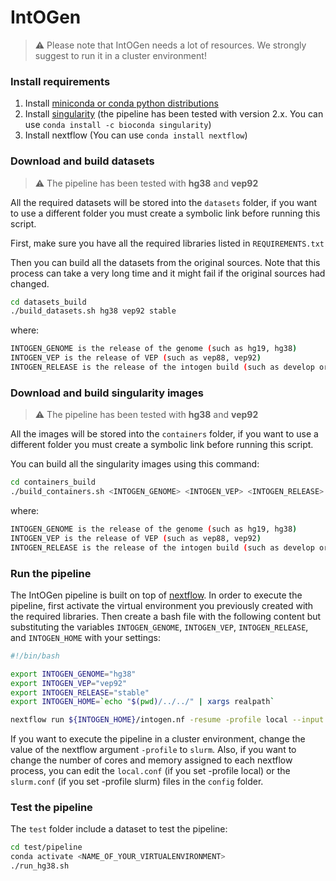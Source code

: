 # IntOGen #

> :warning: Please note that IntOGen needs a lot of resources. We strongly suggest to run it in a cluster environment!

### Install requirements

1. Install [miniconda or conda python distributions](https://docs.conda.io/projects/conda/en/latest/index.html)
2. Install [singularity](https://sylabs.io/singularity/) (the pipeline has been tested 
with version 2.x. You can use `conda install -c bioconda singularity`)
3. Install nextflow  (You can use `conda install nextflow`)

### Download and build datasets

> :warning: The pipeline has been tested with **hg38** and **vep92**

All the required datasets will be stored into the `datasets` folder, 
if you want to use a different folder you must create a symbolic link 
before running this script. 

First, make sure you have all the required libraries listed in `REQUIREMENTS.txt`

Then you can build all the datasets from the original sources. 
Note that this process can take a very long time and it might fail if the 
original sources had changed.

```bash
cd datasets_build
./build_datasets.sh hg38 vep92 stable
```

where:
```bash
INTOGEN_GENOME is the release of the genome (such as hg19, hg38)
INTOGEN_VEP is the release of VEP (such as vep88, vep92)
INTOGEN_RELEASE is the release of the intogen build (such as develop or stable)
```




### Download and build singularity images

> :warning: The pipeline has been tested with **hg38** and **vep92**

All the images will be stored into the `containers` folder, if you want to use a 
different folder you must create a symbolic link before running this script. 

You can build all the singularity images using this command:

```bash
cd containers_build
./build_containers.sh <INTOGEN_GENOME> <INTOGEN_VEP> <INTOGEN_RELEASE>
```

where:
```bash
INTOGEN_GENOME is the release of the genome (such as hg19, hg38)
INTOGEN_VEP is the release of VEP (such as vep88, vep92)
INTOGEN_RELEASE is the release of the intogen build (such as develop or stable)
```

### Run the pipeline

The IntOGen pipeline is built on top of [nextflow](https://www.nextflow.io/). 
In order to execute the pipeline, first activate the virtual environment 
you previously created with the required libraries. Then create a bash file 
with the following content but substituting the variables `INTOGEN_GENOME`, 
`INTOGEN_VEP`, `INTOGEN_RELEASE`, and `INTOGEN_HOME` with your settings:
```bash
#!/bin/bash

export INTOGEN_GENOME="hg38"
export INTOGEN_VEP="vep92"
export INTOGEN_RELEASE="stable"
export INTOGEN_HOME=`echo "$(pwd)/../../" | xargs realpath`

nextflow run ${INTOGEN_HOME}/intogen.nf -resume -profile local --input ./input --output ./output
```
If you want to execute the pipeline in a cluster environment, change the 
value of the nextflow argument `-profile` to `slurm`. Also, if you want 
to change the number of cores and memory assigned to each nextflow process,
you can edit the `local.conf` (if you set -profile local) or the `slurm.conf` 
(if you set -profile slurm) files in the `config` folder.

### Test the pipeline
The `test` folder include a dataset to test the pipeline: 
```bash
cd test/pipeline
conda activate <NAME_OF_YOUR_VIRTUALENVIRONMENT>
./run_hg38.sh
```